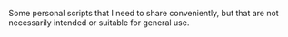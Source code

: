 Some personal scripts that I need to share conveniently, but that are not
necessarily intended or suitable for general use.
